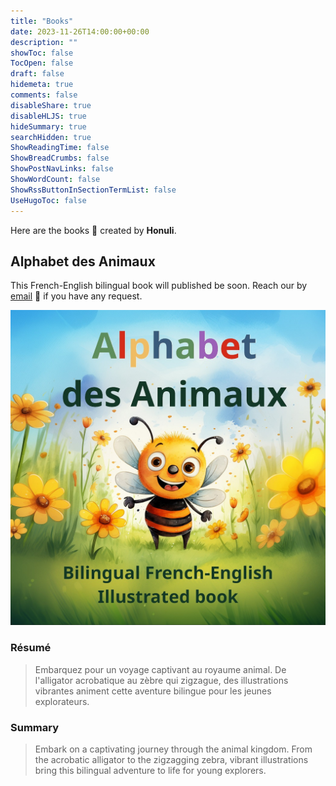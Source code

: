 ```yaml
---
title: "Books"
date: 2023-11-26T14:00:00+00:00
description: ""
showToc: false
TocOpen: false
draft: false
hidemeta: true
comments: false
disableShare: true
disableHLJS: true
hideSummary: true
searchHidden: true
ShowReadingTime: false
ShowBreadCrumbs: false
ShowPostNavLinks: false
ShowWordCount: false
ShowRssButtonInSectionTermList: false
UseHugoToc: false
---
```


Here are the books 📖 created by **Honuli**.

## Alphabet des Animaux

This French-English bilingual book will published be soon. Reach our by [email](mailto:kaulana.honu@gmail.com) 📧 if you have any request.

![Alphabet](/alphabet_cover.jpg)

### Résumé <img src="https://twemoji.maxcdn.com/2/svg/1f1eb-1f1f7.svg"  width="16" height="16">

> Embarquez pour un voyage captivant au royaume animal. De l'alligator acrobatique au zèbre qui zigzague, des illustrations vibrantes animent cette aventure bilingue pour les jeunes explorateurs.

### Summary <img src="https://twemoji.maxcdn.com/2/svg/1f1ec-1f1e7.svg"  width="16" height="16">
> Embark on a captivating journey through the animal kingdom. From the acrobatic alligator to the zigzagging zebra, vibrant illustrations bring this bilingual adventure to life for young explorers. 

